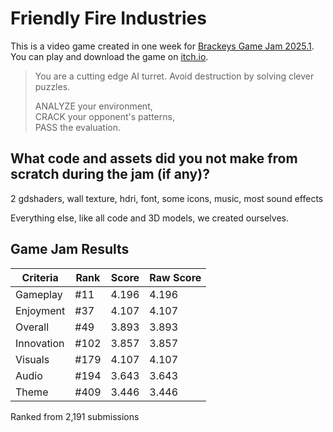 # Friendly Fire Industries
This is a video game created in one week for [Brackeys Game Jam 2025.1](https://itch.io/jam/brackeys-13).  
You can play and download the game on [itch.io](https://han2.itch.io/friendly-fire-industries).

> You are a cutting edge AI turret. Avoid destruction by solving clever puzzles.
>
> ANALYZE your environment,  
> CRACK your opponent's patterns,  
> PASS the evaluation.

## What code and assets did you not make from scratch during the jam (if any)?
2 gdshaders, wall texture, hdri, font, some icons, music, most sound effects

Everything else, like all code and 3D models, we created ourselves.

## Game Jam Results
| Criteria   | Rank  | Score | Raw Score |
|------------|-------|-------|-----------|
| Gameplay   | #11   | 4.196 | 4.196     |
| Enjoyment  | #37   | 4.107 | 4.107     |
| Overall    | #49   | 3.893 | 3.893     |
| Innovation | #102  | 3.857 | 3.857     |
| Visuals    | #179  | 4.107 | 4.107     |
| Audio      | #194  | 3.643 | 3.643     |
| Theme      | #409  | 3.446 | 3.446     |

Ranked from 2,191 submissions
